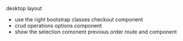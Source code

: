 desktop layout
- use the right bootstrap classes
checkout component
- crud operations
options component
- show the selection comonent
previous order route and component